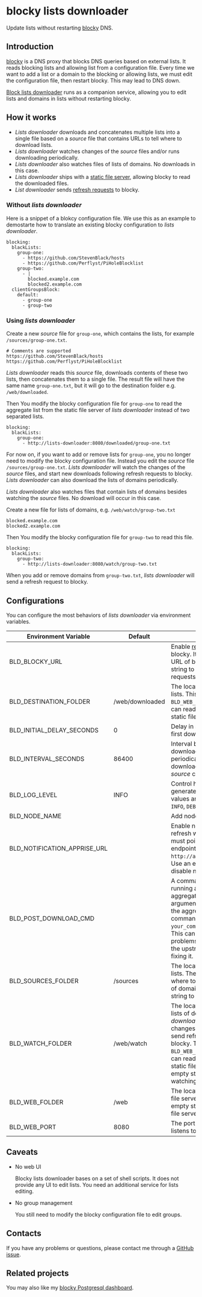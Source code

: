 # blocky lists downloader

Update lists without restarting [blocky](https://0xerr0r.github.io/blocky/) DNS.

## Introduction

[blocky](https://github.com/0xERR0R/blocky) is a DNS proxy that blocks DNS queries based on external lists. It reads blocking lists and allowing list from a configuration file. Every time we want to add a list or a domain to the blocking or allowing lists, we must edit the configuration file, then restart blocky. This may lead to DNS down.

[Block lists downloader](https://github.com/shizunge/blocky-lists-downloader) runs as a companion service, allowing you to edit lists and domains in lists without restarting blocky.

## How it works

* *Lists downloader* downloads and concatenates multiple lists into a single file based on a *source* file that contains URLs to tell where to download lists.
* *Lists downloader* watches changes of the *source* files and/or runs downloading periodically.
* *Lists downloader* also watches files of lists of domains. No downloads in this case.
* *Lists downloader* ships with a [static file server](https://github.com/static-web-server/static-web-server), allowing blocky to read the downloaded files.
* *List downloader* sends [refresh requests](https://0xerr0r.github.io/blocky/swagger.html#operation--lists-refresh-post) to blocky.

### Without *lists downloader*

Here is a snippet of a blokcy configuration file. We use this as an example to demostarte how to translate an existing blocky configuration to *lists downloader*.

```
blocking:
  blackLists:
    group-one:
      - https://github.com/StevenBlack/hosts
      - https://github.com/Perflyst/PiHoleBlocklist
    group-two:
      - |
        blocked.example.com
        blocked2.example.com
  clientGroupsBlock:
    default:
      - group-one
      - group-two
```

### Using *lists downloader*

Create a new *source* file for `group-one`, which contains the lists, for example `/sources/group-one.txt`.

```
# Comments are supported
https://github.com/StevenBlack/hosts
https://github.com/Perflyst/PiHoleBlocklist
```

*Lists downloader* reads this *source* file, downloads contents of these two lists, then concatenates them to a single file. The result file will have the same name `group-one.txt`, but it will go to the destination folder e.g. `/web/downloaded`.

Then You modify the blocky configuration file for `group-one` to read the aggregate list from the static file server of *lists downloader* instead of two separated lists.

```
blocking:
  blackLists:
    group-one:
      - http://lists-downloader:8080/downloaded/group-one.txt
```

For now on, if you want to add or remove lists for `group-one`, you no longer need to modify the blocky configuration file. Instead you edit the *source* file `/sources/group-one.txt`. *Lists downloader* will watch the changes of the *source* files, and start new downloads following refresh requests to blocky. *Lists downloader* can also download the lists of domains periodically.

*Lists downloader* also watches files that contain lists of domains besides watching the *source* files. No download will occur in this case.

Create a new file for lists of domains, e.g. `/web/watch/group-two.txt`

```
blocked.example.com
blocked2.example.com
```

Then You modify the blocky configuration file for `group-two` to read this file.

```
blocking:
  blackLists:
    group-two:
      - http://lists-downloader:8080/watch/group-two.txt
```

When you add or remove domains from `group-two.txt`, *lists downloader* will send a refresh request to blocky.

## Configurations

You can configure the most behaviors of *lists downloader* via environment variables.

| Environment Variable  | Default |Description |
|-----------------------|---------|------------|
| BLD_BLOCKY_URL            |       | Enable [refresh request](https://0xerr0r.github.io/blocky/swagger.html#operation--lists-refresh-post) to blocky. It should be the base URL of blocky. Use an empty string to disable refresh requests. |
| BLD_DESTINATION_FOLDER    | /web/downloaded | The location of aggregate lists. This should be under `BLD_WEB_FOLDER` thus blocky can read the files via the static file server. |
| BLD_INITIAL_DELAY_SECONDS | 0     | Delay in seconds before the first download. |
| BLD_INTERVAL_SECONDS      | 86400 | Interval between two downloads. Set to 0 disable periodically downloads, then downloads will occur only at *source* changes. |
| BLD_LOG_LEVEL             | INFO  | Control how many logs generated by Gantry. Valid values are `NONE`, `ERROR`, `WARN`, `INFO`, `DEBUG` (case sensitive). |
| BLD_NODE_NAME             |       | Add node name to logs. |
| BLD_NOTIFICATION_APPRISE_URL |    | Enable notification after each refresh with [apprise](https://github.com/caronc/apprise-api). This must point to the notification endpoint (e.g. `http://apprise:8000/notify`). Use an empty string to disable notification. |
| BLD_POST_DOWNLOAD_CMD     |       | A command or function running after downloading an aggregate list. The first argument will be the path to the aggregate file, i.e. you command will be eval as `your_command <file_path>`. This can be used to fix problems in the lists before the upstream maintainer fixing it. |
| BLD_SOURCES_FOLDER | /sources   | The location to read sources lists. The files contains URLs where to download the lists of domains. Use an empty string to disable watching. |
| BLD_WATCH_FOLDER   | /web/watch | The location of user defined lists of domains. *lists downloader* watches changes in this folder and send refresh requests to blocky. This should be under `BLD_WEB_FOLDER` thus blocky can read the files via the static file server. Use an empty string to disable watching. |
| BLD_WEB_FOLDER     | /web       | The location that the static file server serves. Use an empty string to disable the file server. |
| BLD_WEB_PORT       | 8080       | The port that static file server listens to. |

## Caveats

* No web UI

    Blocky lists downloader bases on a set of shell scripts. It does not provide any UI to edit lists. You need an additional service for lists editing.

* No group management

    You still need to modify the blocky configuration file to edit groups.

## Contacts

If you have any problems or questions, please contact me through a [GitHub issue](https://github.com/shizunge/blocky-lists-downloader/issues).

## Related projects

You may also like my [blocky Postgresql dashboard](https://github.com/shizunge/blocky-postgresql).
